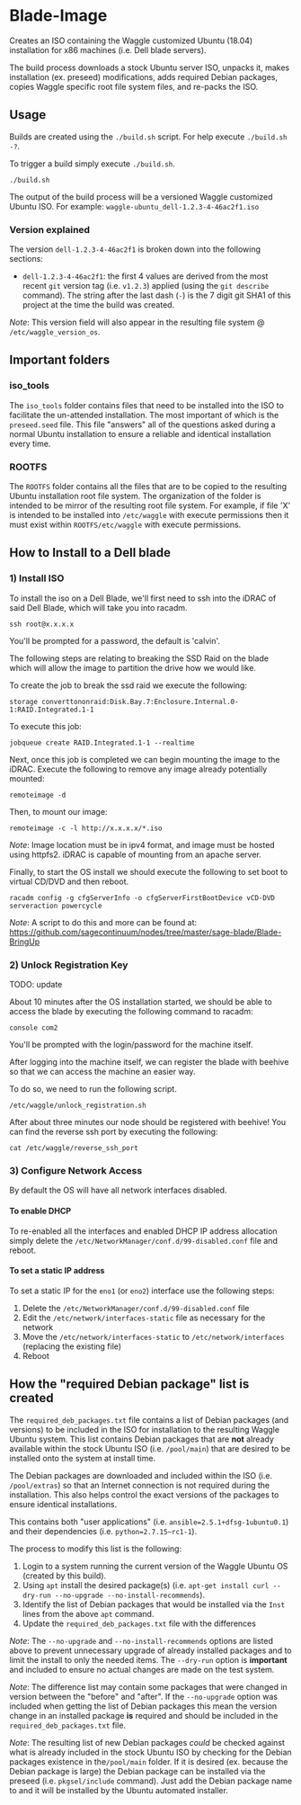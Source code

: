 # Blade-Image

Creates an ISO containing the Waggle customized Ubuntu (18.04) installation for x86
machines (i.e. Dell blade servers).

The build process downloads a stock Ubuntu server ISO, unpacks it, makes
installation (ex. preseed) modifications, adds required Debian packages,
copies Waggle specific root file system files, and re-packs the ISO.

## Usage

Builds are created using the `./build.sh` script. For help execute `./build.sh -?`.

To trigger a build simply execute `./build.sh`.

```
./build.sh
```

The output of the build process will be a versioned Waggle customized Ubuntu ISO.
For example: `waggle-ubuntu_dell-1.2.3-4-46ac2f1.iso`

### Version explained

The version `dell-1.2.3-4-46ac2f1` is broken down into the following sections:
- `dell-1.2.3-4-46ac2f1`: the first 4 values are derived from the most recent
`git` version tag (i.e. `v1.2.3`) applied (using the `git describe` command).
The string after the last dash (`-`) is the 7 digit git SHA1 of this project at the
time the build was created.

*Note*: This version field will also appear in the resulting file system @
`/etc/waggle_version_os`.

## Important folders

### iso_tools

The `iso_tools` folder contains files that need to be installed into the ISO
to facilitate the un-attended installation.  The most important of which is
the `preseed.seed` file.  This file "answers" all of the questions asked
during a normal Ubuntu installation to ensure a reliable and identical
installation every time.

### ROOTFS

The `ROOTFS` folder contains all the files that are to be copied to the
resulting Ubuntu installation root file system. The organization of the folder
is intended to be mirror of the resulting root file system.  For example, if
file 'X' is intended to be installed into `/etc/waggle` with execute permissions
then it must exist within `ROOTFS/etc/waggle` with execute permissions.

## How to Install to a Dell blade

### 1) Install ISO
To install the iso on a Dell Blade, we'll first need to ssh into the iDRAC of
said Dell Blade, which will take you into racadm.

```
ssh root@x.x.x.x
```

You'll be prompted for a password, the default is 'calvin'.

The following steps are relating to breaking the SSD Raid on the blade which
will allow the image to partition the drive how we would like.

To create the job to break the ssd raid we execute the following:

```
storage converttononraid:Disk.Bay.7:Enclosure.Internal.0-1:RAID.Integrated.1-1
```

To execute this job:

```
jobqueue create RAID.Integrated.1-1 --realtime
```

Next, once this job is completed we can begin mounting the image to the iDRAC.
Execute the following to remove any image already potentially mounted:

```
remoteimage -d
```

Then, to mount our image:

```
remoteimage -c -l http://x.x.x.x/*.iso
```

*Note*: Image location must be in ipv4 format, and image must be hosted using
httpfs2. iDRAC is capable of mounting from an apache server.

Finally, to start the OS install we should execute the following to set boot to virtual CD/DVD and then reboot.

```
racadm config -g cfgServerInfo -o cfgServerFirstBootDevice vCD-DVD
serveraction powercycle
```

*Note*: A script to do this and more can be found at: https://github.com/sagecontinuum/nodes/tree/master/sage-blade/Blade-BringUp

### 2) Unlock Registration Key

TODO: update 

About 10 minutes after the OS installation started, we should be able to access the blade by executing the following command to racadm:

```
console com2
```

You'll be prompted with the login/password for the machine itself.

After logging into the machine itself, we can register the blade with beehive
so that we can access the machine an easier way.

To do so, we need to run the following script.

```
/etc/waggle/unlock_registration.sh
```

After about three minutes our node should be registered with beehive! You can
find the reverse ssh port by executing the following:

```
cat /etc/waggle/reverse_ssh_port
```

### 3) Configure Network Access

By default the OS will have all network interfaces disabled.

#### To enable DHCP

To re-enabled all the interfaces and enabled DHCP IP address allocation simply
delete the `/etc/NetworkManager/conf.d/99-disabled.conf` file and reboot.

#### To set a static IP address

To set a static IP for the `eno1` (or `eno2`) interface use the following steps:

1. Delete the `/etc/NetworkManager/conf.d/99-disabled.conf` file
2. Edit the `/etc/network/interfaces-static` file as necessary for the network
3. Move the `/etc/network/interfaces-static` to `/etc/network/interfaces`
(replacing the existing file)
4. Reboot

## How the "required Debian package" list is created

The `required_deb_packages.txt` file contains a list of Debian packages
(and versions) to be included in the ISO for installation to the resulting
Waggle Ubuntu system.  This list contains Debian packages that are **not** already
available within the stock Ubuntu ISO (i.e. `/pool/main`) that are desired to
be installed onto the system at install time.

The Debian packages are downloaded and included within the ISO (i.e. `/pool/extras`)
so that an Internet connection is not required during the installation. This also
helps control the exact versions of the packages to ensure identical
installations.

This contains both "user applications" (i.e. `ansible=2.5.1+dfsg-1ubuntu0.1`)
and their dependencies (i.e. `python=2.7.15~rc1-1`).

The process to modify this list is the following:

1. Login to a system running the current version of the Waggle Ubuntu OS
(created by this build).
2. Using `apt` install the desired package(s) (i.e. `apt-get install curl --dry-run --no-upgrade --no-install-recommends`).
3. Identify the list of Debian packages that would be installed via the `Inst`
lines from the above `apt` command.
4. Update the `required_deb_packages.txt` file with the differences

*Note*: The `--no-upgrade` and `--no-install-recommends` options are listed above
to prevent unnecessary upgrade of already installed packages and to limit the
install to only the needed items.  The `--dry-run` option is **important** and
included to ensure no actual changes are made on the test system.

*Note*: The difference list may contain some packages that were changed in version
between the "before" and "after".  If the `--no-upgrade` option was included
when getting the list of Debian packages this mean the version change in an
installed package **is** required and should be included in the `required_deb_packages.txt`
file.

*Note*: The resulting list of new Debian packages *could* be checked against
what is already included in the stock Ubuntu ISO by checking for the
Debian packages existence in the`/pool/main` folder. If it is desired
(ex. because the Debian package is large) the Debian package can be installed
via the preseed (i.e. `pkgsel/include` command).  Just add the Debian package
name to and it will be installed by the Ubuntu automated installer.
